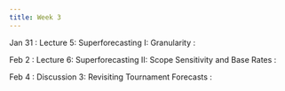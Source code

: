 ```yaml
---
title: Week 3
---
```


Jan 31
: Lecture 5: Superforecasting I: Granularity
    :  

Feb 2
: Lecture 6: Superforecasting II: Scope Sensitivity and Base Rates
    :  

Feb 4
: Discussion 3: Revisiting Tournament Forecasts
    :   